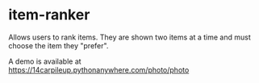 # item-ranker

Allows users to rank items. They are shown two items at a time and must choose the item they "prefer".

A demo is available at https://14carpileup.pythonanywhere.com/photo/photo
